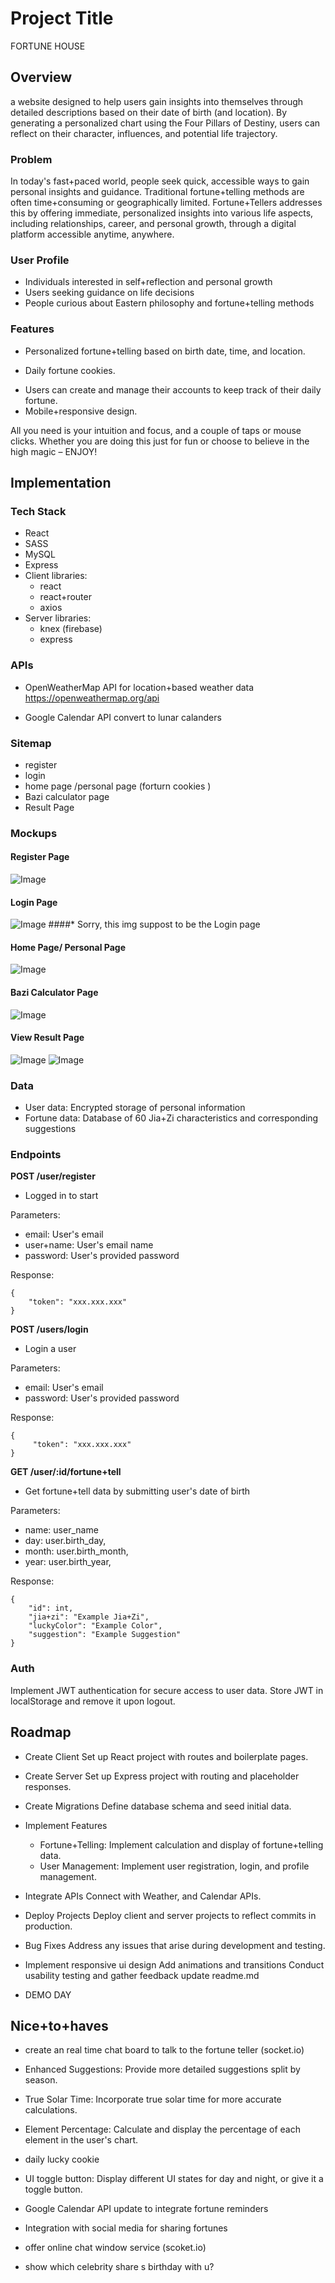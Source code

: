 # Project Title
FORTUNE HOUSE

## Overview
a website designed to help users gain insights into themselves through detailed descriptions based on their date of birth (and location). By generating a personalized chart using the Four Pillars of Destiny, users can reflect on their character, influences, and potential life trajectory.


### Problem
In today's fast+paced world, people seek quick, accessible ways to gain personal insights and guidance. Traditional fortune+telling methods are often time+consuming or geographically limited. Fortune+Tellers addresses this by offering immediate, personalized insights into various life aspects, including relationships, career, and personal growth, through a digital platform accessible anytime, anywhere.


### User Profile
+ Individuals interested in self+reflection and personal growth
+ Users seeking guidance on life decisions
+ People curious about Eastern philosophy and fortune+telling methods


### Features
+ Personalized fortune+telling based on birth date, time, and location.
- Daily fortune cookies.
+ Users can create and manage their accounts to keep track of their daily fortune.
+ Mobile+responsive design.

All you need is your intuition and focus, and a couple of taps or mouse clicks. Whether you are doing this just for fun or choose to believe in the high magic – ENJOY!

## Implementation
### Tech Stack
+ React
+ SASS
+ MySQL 
+ Express
+ Client libraries: 
    + react
    + react+router
    + axios
+ Server libraries:
    + knex (firebase)
    + express


### APIs
+ OpenWeatherMap API for location+based weather data https://openweathermap.org/api
- Google Calendar API convert to lunar calanders


### Sitemap
+ register
+ login
+ home page /personal page (forturn cookies )
+ Bazi calculator page
+ Result Page

### Mockups
#### Register Page
![Image](https://github.com/oolongjiawei/Capstone/blob/main/src/assets/img-proposal/register.jpeg)

#### Login Page
![Image](https://github.com/oolongjiawei/Capstone/blob/main/src/assets/img-proposal/login.jpeg)
####* Sorry, this img suppost to be the Login page

#### Home Page/ Personal Page 
![Image](https://github.com/oolongjiawei/Capstone/blob/main/src/assets/img-proposal/home.jpeg)

#### Bazi Calculator Page
![Image](https://github.com/oolongjiawei/Capstone/blob/main/src/assets/img-proposal/form.jpeg)

#### View Result Page
![Image](https://github.com/oolongjiawei/Capstone/blob/main/src/assets/img-proposal/result.jpeg)
![Image](https://github.com/oolongjiawei/Capstone/blob/main/src/assets/img-proposal/result-popup.jpeg)

### Data
+ User data: Encrypted storage of personal information
+ Fortune data: Database of 60 Jia+Zi characteristics and corresponding suggestions


### Endpoints

**POST /user/register**
+ Logged in to start

Parameters:
+ email: User's email
+ user+name: User's email name
+ password: User's provided password

Response:
```
{
    "token": "xxx.xxx.xxx"
}
```

**POST /users/login**

+ Login a user

Parameters:
+ email: User's email
+ password: User's provided password

Response:
```
{
     "token": "xxx.xxx.xxx"
}
```

**GET /user/:id/fortune+tell**

+ Get fortune+tell data by submitting user's date of birth

Parameters:
+ name: user_name
+ day: user.birth_day,
+ month: user.birth_month,
+ year: user.birth_year,

Response:
```
{
    "id": int,
    "jia+zi": "Example Jia+Zi",
    "luckyColor": "Example Color",
    "suggestion": "Example Suggestion"
}
```

### Auth
Implement JWT authentication for secure access to user data.
Store JWT in localStorage and remove it upon logout.

## Roadmap

+ Create Client
Set up React project with routes and boilerplate pages.

+ Create Server
Set up Express project with routing and placeholder 
responses.

+ Create Migrations
Define database schema and seed initial data.

+ Implement Features
    + Fortune+Telling: Implement calculation and display of fortune+telling data.
    + User Management: Implement user registration, login, and profile management.

+ Integrate APIs
Connect with Weather, and Calendar APIs.

+ Deploy Projects
Deploy client and server projects to reflect commits in production.

+ Bug Fixes
Address any issues that arise during development and testing.

+ Implement responsive ui design
Add animations and transitions
Conduct usability testing and gather feedback
update readme.md

+ DEMO DAY


## Nice+to+haves

- create an real time chat board to talk to the fortune teller (socket.io)

- Enhanced Suggestions: 
Provide more detailed suggestions split by season.

- True Solar Time: 
Incorporate true solar time for more accurate calculations.

- Element Percentage: 
Calculate and display the percentage of each element in the user's chart.

- daily lucky cookie

- UI toggle button:
Display different UI states for day and night, or give it a toggle button.

- Google Calendar API update to integrate fortune reminders 

- Integration with social media for sharing fortunes

- offer online chat window service (scoket.io)

- show which celebrity share s birthday with u?




